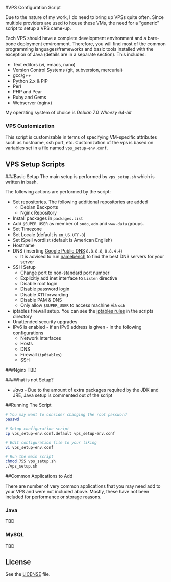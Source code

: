#VPS Configuration Script


Due to the nature of my work, I do need to bring up VPSs quite often. Since multiple providers are used to house these VMs, the need for a "generic" script to setup a VPS came-up.

Each VPS should have a complete development environment and a bare-bone deployment environment. Therefore, you will find most of the common programming languages/frameworks and basic tools installed with the exception of Java (details are in a separate section). This includes:
  + Text editors (vi, emacs, nano)
  + Version Control Systems (git, subversion, mercurial)
  + gcc/g++
  + Python 2.x & PIP
  + Perl
  + PHP and Pear
  + Ruby and Gems
  + Webserver (nginx)

My operating system of choice is _Debian 7.0 Wheezy 64-bit_

### VPS Customization
This script is customizable in terms of specifying VM-specific attributes such as hostname, ssh port, etc. Customization of the vps is based on variables set in a file named `vps_setup-env.conf`.


VPS Setup Scripts
-----------------

###Basic Setup
The main setup is performed by `vps_setup.sh` which is written in bash. 

The following actions are performed by the script:
  + Set repositories. The following additional repositories are added
    * Debian Backports
    * Nginx Repository
  + Install packages in `packages.list`
  + Add `$SUPER_USER` as member of `sudo`, `adm` and `www-data` groups.
  + Set Timezone
  + Set Locale (default is `en_US.UTF-8`)
  + Set iSpell wordlist (default is American English)
  + Hostname
  + DNS (inserting [Google Public DNS](https://developers.google.com/speed/public-dns/) `8.8.8.8`, `8.8.4.4`)
    + It is advised to run [namebench](https://code.google.com/p/namebench/) to find the best DNS servers for your server
  + SSH Setup
    * Change port to non-standard port number
    * Explicitly add inet interface to `Listen` directive
    * Disable root login
    * Disable password login
    * Disable X11 forwarding
    * Disable PAM & DNS
    * Only allow `$SUPER_USER` to access machine via `ssh`
  + iptables firewall setup. You can see the [iptables rules](https://github.com/alghanmi/vps_setup/blob/master/scripts/iptables-setup.sh) in the scripts directory
  + Unattended security upgrades
  + IPv6 is enabled - if an IPv6 address is given - in the following configurations
    * Network Interfaces
    * Hosts
    * DNS
    * Firewall (`ip6tables`)
    * SSH

###Nginx
TBD

###What is not Setup?
+ *Java* - Due to the amount of extra packages required by the JDK and JRE, Java setup is commented out of the script


##Running The Script

```bash
# You may want to consider changing the root password
passwd

# Setup configuration script
cp vps_setup-env.conf.default vps_setup-env.conf

# Edit configuration file to your liking
vi vps_setup-env.conf

# Run the main script
chmod 755 vps_setup.sh
./vps_setup.sh
```

##Common Applications to Add

There are number of very common applications that you may need add to your VPS and were not included above. Mostly, these have not been included for performance or storage reasons.

### Java
TBD

### MySQL
TBD

License
-------
See the [LICENSE](https://raw.github.com/alghanmi/vps_setup/master/LICENSE) file.
